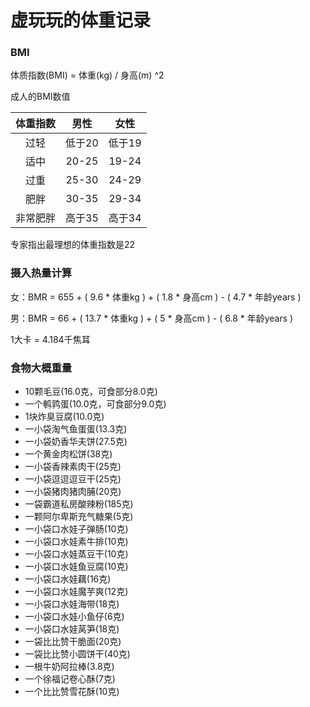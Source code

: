 # 虚玩玩的体重记录

### BMI

体质指数(BMI) = 体重(kg) / 身高(m) ^2

成人的BMI数值

| 体重指数 | 男性 | 女性 |
| :-: | :-: | :-: |
| 过轻 | 低于20 | 低于19 |　
| 适中 | 20-25 | 19-24 |
| 过重 | 25-30 | 24-29 |
| 肥胖 | 30-35 | 29-34 |
| 非常肥胖 | 高于35 | 高于34 |

专家指出最理想的体重指数是22

### 摄入热量计算

女：BMR = 655 + ( 9.6 * 体重kg ) + ( 1.8 * 身高cm ) - ( 4.7 * 年龄years )

男：BMR = 66 + ( 13.7 * 体重kg ) + ( 5 * 身高cm ) - ( 6.8 * 年龄years )

1大卡 = 4.184千焦耳

### 食物大概重量

  - 10颗毛豆(16.0克，可食部分8.0克)
  - 一个鹌鹑蛋(10.0克，可食部分9.0克)
  - 1块炸臭豆腐(10.0克)
  - 一小袋淘气鱼蛋蛋(13.3克)
  - 一小袋奶香华夫饼(27.5克)
  - 一个黄金肉松饼(38克)
  - 一小袋香辣素肉干(25克)
  - 一小袋逗逗逗豆干(25克)
  - 一小袋猪肉猪肉脯(20克)
  - 一袋霸道私房酸辣粉(185克)
  - 一颗阿尔卑斯充气糖果(5克)
  - 一小袋口水娃子弹肠(10克)
  - 一小袋口水娃素牛排(10克)
  - 一小袋口水娃蒸豆干(10克)
  - 一小袋口水娃鱼豆腐(10克)
  - 一小袋口水娃藕(16克)
  - 一小袋口水娃魔芋爽(12克)
  - 一小袋口水娃海带(18克)
  - 一小袋口水娃小鱼仔(6克)
  - 一小袋口水娃莴笋(18克)
  - 一袋比比赞干脆面(20克)
  - 一袋比比赞小圆饼干(40克)
  - 一根牛奶阿拉棒(3.8克)
  - 一个徐福记卷心酥(7克)
  - 一个比比赞雪花酥(10克)
